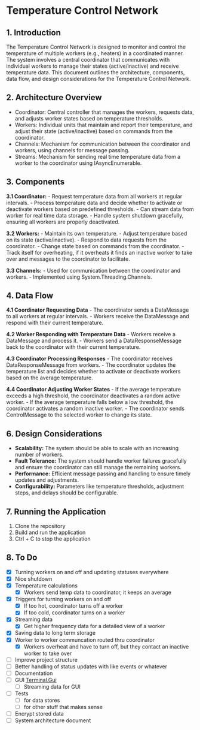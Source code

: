 # Temperature Control Network

## 1. Introduction

The Temperature Control Network is designed to monitor and control the temperature of 
multiple workers (e.g., heaters) in a coordinated manner. The system involves a central 
coordinator that communicates with individual workers to manage their states 
(active/inactive) and receive temperature data. This document outlines the architecture, 
components, data flow, and design considerations for the Temperature Control Network.

## 2. Architecture Overview

- Coordinator: Central controller that manages the workers, requests data, and adjusts worker states based on temperature thresholds.
- Workers: Individual units that maintain and report their temperature, and adjust their state (active/inactive) based on commands from the coordinator.
- Channels: Mechanism for communication between the coordinator and workers, using channels for message passing.
- Streams: Mechanism for sending real time temperature data from a worker to the coordinator using IAsyncEnumerable. 

## 3. Components

**3.1 Coordinator:**
	- Request temperature data from all workers at regular intervals.
	- Process temperature data and decide whether to activate or deactivate workers based on predefined thresholds.
	- Can stream data from worker for real time data storage. 
	- Handle system shutdown gracefully, ensuring all workers are properly deactivated.
	
**3.2 Workers:**
	- Maintain its own temperature.
	- Adjust temperature based on its state (active/inactive).
	- Respond to data requests from the coordinator.
	- Change state based on commands from the coordinator.
	- Track itself for overheating, if it overheats it finds an inactive worker to take over and messages to the coordinator to facilitate.
	
**3.3 Channels:**
	- Used for communication between the coordinator and workers.
	- Implemented using System.Threading.Channels.

## 4. Data Flow

**4.1 Coordinator Requesting Data**
	- The coordinator sends a DataMessage to all workers at regular intervals.
	- Workers receive the DataMessage and respond with their current temperature.

**4.2 Worker Responding with Temperature Data**
	- Workers receive a DataMessage and process it.
	- Workers send a DataResponseMessage back to the coordinator with their current temperature.

**4.3 Coordinator Processing Responses**
	- The coordinator receives DataResponseMessage from workers.
	- The coordinator updates the temperature list and decides whether to activate or deactivate workers based on the average temperature.

**4.4 Coordinator Adjusting Worker States**
	- If the average temperature exceeds a high threshold, the coordinator deactivates a random active worker.
	- If the average temperature falls below a low threshold, the coordinator activates a random inactive worker.
	- The coordinator sends ControlMessage to the selected worker to change its state.


## 6. Design Considerations

- **Scalability:** The system should be able to scale with an increasing number of workers.
- **Fault Tolerance:** The system should handle worker failures gracefully and ensure the coordinator can still manage the remaining workers.
- **Performance:** Efficient message passing and handling to ensure timely updates and adjustments.
- **Configurability:** Parameters like temperature thresholds, adjustment steps, and delays should be configurable.


## 7. Running the Application

1. Clone the repository
2. Build and run the application
3. Ctrl + C to stop the application


## 8. To Do

- [x] Turning workers on and off and updating statuses everywhere
- [x] Nice shutdown
- [x] Temperature calculations
	- [x] Workers send temp data to coordinator, it keeps an average 
- [x] Triggers for turning workers on and off
	- [x] If too hot, coordinator turns off a worker
	- [x] If too cold, coordinator turns on a worker
- [x] Streaming data
	- [x] Get higher frequency data for a detailed view of a worker
- [x] Saving data to long term storage
- [x] Worker to worker communcation routed thru coordinator
	- [x] Workers overheat and have to turn off, but they contact an inactive worker to take over
- [ ] Improve project structure
- [ ] Better handling of status updates with like events or whatever
- [ ] Documentation
- [ ] GUI [Terminal.Gui](https://gui-cs.github.io/Terminal.Gui/index.html)
	- [ ] Streaming data for GUI
- [ ] Tests 
	- [ ] for data stores
	- [ ] for other stuff that makes sense
- [ ] Encrypt stored data 
- [ ] System architecture document